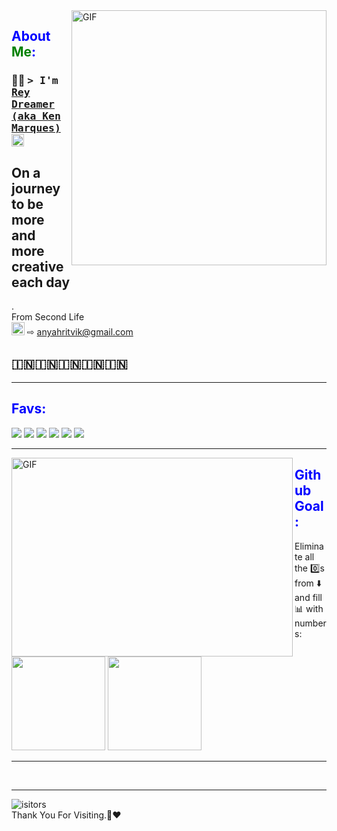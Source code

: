 


<img align="right" alt="GIF" src="https://github.com/ritartha/ritartha/blob/main/AI.gif" width="408" height="408" />
<h2 style='color:blue'>About <span style='color:green'>Me</span>:</h2>

### 🧑‍💻 <samp>&gt; I'm <a href="https://github.com/ritartha" target="_blank">Rey Dreamer (aka Ken Marques)</a> <img src="https://media.giphy.com/media/hvRJCLFzcasrR4ia7z/giphy.gif" width="20"> </samp>
<div>
<h2>On a journey to be more and more creative each day </h2>.<br>
From Second Life <br>
  <img src="https://img.icons8.com/?size=100&id=qyRpAggnV0zH&format=png&color=000000" width="21" /> ⇨ <a href='https://mail.google.com/mail/u/0/#inbox'>anyahritvik@gmail.com</a> <br>

## 🇮🇳🇮🇳🇮🇳🇮🇳🇮🇳
</div>


<hr>


<h2 style='color:blue'>Favs:</h2>
<div>
<img src="https://img.icons8.com/color/48/000000/python--v1.png"/>
<img src="https://img.icons8.com/fluency/48/000000/matlab.png"/>
<img src="https://img.icons8.com/color/48/000000/arduino.png"/>
<img src="https://img.icons8.com/color/48/000000/raspberry-pi.png"/>
<img src="https://img.icons8.com/color/48/000000/html-5--v1.png"/>
<img src="https://img.icons8.com/nolan/48/react-native.png"/>
</div>
<hr>

<img align="left" alt="GIF" src="https://github.com/Gapur/Gapur/blob/main/assets/coding.gif?raw=true" width="450" height="318" />


<h2 style='color:blue'>Github Goal:</h2>
Eliminate all the 0️⃣s from ⬇️ and fill 📊 with numbers:

<p>
  <img height="150em" src="https://github-readme-stats.vercel.app/api?username=Ritartha&show_icons=true&hide_border=true&&count_private=true&include_all_commits=true"  />
  <img height="150em" src="https://github-readme-stats.vercel.app/api/top-langs/?username=ritartha&exclude_repo=KNN-Image-Classification&show_icons=true&hide_border=true&layout=compact&langs_count=8"/>
</p>

<hr>
<br>

<hr>

![isitors](https://visitor-badge.glitch.me/badge?page_id=ritartha.id)
<br>
Thank You For Visiting.🙏❤️️
<!--
<img align="right" alt="GIF" src="https://github.com/ritartha/ritartha/blob/main/icons8-download.gif" height=auto width='20'/>
</p>


  <p align="right">  
   <a href="https://drive.google.com/uc?export=view&id=17i8padf5lDuR0w0Om3ZzxWOK6xAotLTy">
      <img align="right" alt="GIF" src="https://github.com/ritartha/ritartha/blob/main/icons8-download.gif" height=auto width='20'/>
      <img alt="My Resume" src="https://github.com/ritartha/ritartha/blob/main/clipart3085721.png" height=auto width='20' />
    </a></p> -->

